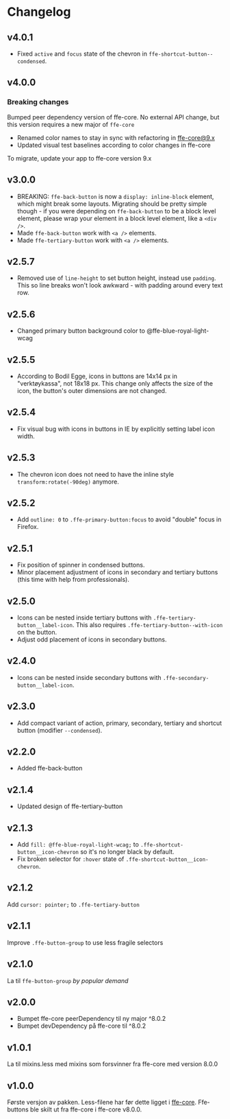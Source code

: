 # Changelog

## v4.0.1
* Fixed `active` and `focus` state of the chevron in `ffe-shortcut-button--condensed`.

## v4.0.0

### Breaking changes

Bumped peer dependency version of ffe-core. No external API change, but this version requires a new major of `ffe-core`

* Renamed color names to stay in sync with refactoring in ffe-core@9.x
* Updated visual test baselines according to color changes in ffe-core

To migrate, update your app to ffe-core version 9.x

## v3.0.0
* BREAKING: `ffe-back-button` is now a `display: inline-block` element, which might break some layouts.
Migrating should be pretty simple though - if you were depending on `ffe-back-button` to be a block level
element, please wrap your element in a block level element, like a `<div />`.
* Made `ffe-back-button` work with `<a />` elements.
* Made `ffe-tertiary-button` work with `<a />` elements.

## v2.5.7
* Removed use of `line-height` to set button height, instead use `padding`. This so line breaks won't look awkward - with padding around every text row.

## v2.5.6
* Changed primary button background color to @ffe-blue-royal-light-wcag

## v2.5.5
* According to Bodil Egge, icons in buttons are 14x14 px in "verktøykassa", not 18x18 px. This change only affects the size of the icon, the button's outer dimensions are not changed.

## v2.5.4
* Fix visual bug with icons in buttons in IE by explicitly setting label icon width.

## v2.5.3
* The chevron icon does not need to have the inline style `transform:rotate(-90deg)` anymore.

## v2.5.2
* Add `outline: 0` to `.ffe-primary-button:focus` to avoid "double" focus in Firefox.

## v2.5.1
* Fix position of spinner in condensed buttons.
* Minor placement adjustment of icons in secondary and tertiary buttons (this time with help from professionals).

## v2.5.0
* Icons can be nested inside tertiary buttons with `.ffe-tertiary-button__label-icon`.
This also requires `.ffe-tertiary-button--with-icon` on the button.
* Adjust odd placement of icons in secondary buttons.

## v2.4.0
* Icons can be nested inside secondary buttons with `.ffe-secondary-button__label-icon`.

## v2.3.0
* Add compact variant of action, primary, secondary, tertiary and shortcut button (modifier `--condensed`).

## v2.2.0
* Added ffe-back-button

## v2.1.4
* Updated design of ffe-tertiary-button

## v2.1.3
* Add `fill: @ffe-blue-royal-light-wcag;` to `.ffe-shortcut-button__icon-chevron` so it's no longer black by default.
* Fix broken selector for `:hover` state of `.ffe-shortcut-button__icon-chevron`.

## v2.1.2

Add `cursor: pointer;` to `.ffe-tertiary-button`

## v2.1.1

Improve `.ffe-button-group` to use less fragile selectors

## v2.1.0

La til `ffe-button-group` _by popular demand_

## v2.0.0

* Bumpet ffe-core peerDependency til ny major ^8.0.2
* Bumpet devDependency på ffe-core til ^8.0.2

## v1.0.1

La til mixins.less med mixins som forsvinner fra ffe-core med version 8.0.0

## v1.0.0

Første versjon av pakken. Less-filene har før dette ligget i [ffe-core](***REMOVED***).
Ffe-buttons ble skilt ut fra ffe-core i ffe-core v8.0.0.
